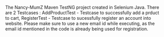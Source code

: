 The Nancy-MumZ Maven TestNG project created in Selenium Java.
There are 2 Testcases : AddProductTest - Testcase to successfully add a prduct to cart, RegisterTest - Testcase to sucessfully register an account into website.
Please make sure to use a new email id while executing, as the email id mentioned in the code is already being used for registration.

